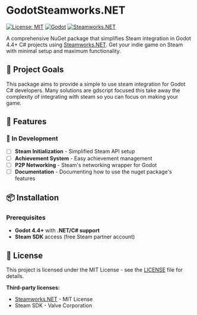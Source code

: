 # GodotSteamworks.NET

[![License: MIT](https://img.shields.io/badge/License-MIT-yellow.svg)](https://opensource.org/licenses/MIT)
[![Godot](https://img.shields.io/badge/Godot-4.4%2B-blue)](https://godotengine.org/)
[![Steamworks.NET](https://img.shields.io/badge/Steamworks.NET-2025.162.1-green)](https://github.com/rlabrecque/Steamworks.NET)

A comprehensive NuGet package that simplifies Steam integration in Godot 4.4+ C# projects using [Steamworks.NET](https://github.com/rlabrecque/Steamworks.NET). Get your indie game on Steam with minimal setup and maximum functionality.

## 🎯 Project Goals

This package aims to provide a simple to use steam integration for Godot C# developers. Many solutions are gdscript focused this take away the complexity of integrating with steam so you can focus on making your game.

## 🚀 Features

### 🔨 In Development

- [ ] **Steam Initialization** - Simplified Steam API setup
- [ ] **Achievement System** - Easy achievement management
- [ ] **P2P Networking** - Steam's networking wrapper for Godot
- [ ] **Documentation** - Documenting how to use the nuget package's features

## 📦 Installation

### Prerequisites

- **Godot 4.4+** with **.NET/C# support**
- **Steam SDK** access (free Steam partner account)

## 📄 License

This project is licensed under the MIT License - see the [LICENSE](LICENSE) file for details.

**Third-party licenses:**

- [Steamworks.NET](https://github.com/rlabrecque/Steamworks.NET) - MIT License
- Steam SDK - Valve Corporation
